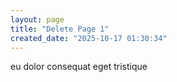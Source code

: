 ```yaml
---
layout: page
title: "Delete Page 1"
created_date: "2025-10-17 01:30:34"
---
```


eu dolor consequat eget tristique 

